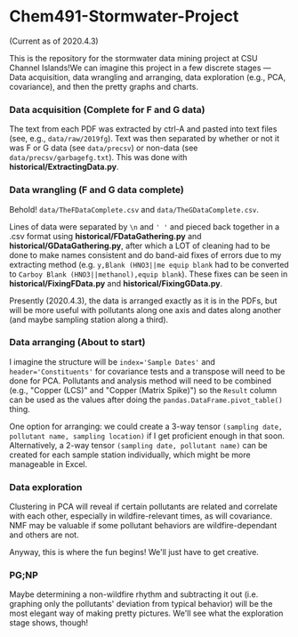 # Chem491-Stormwater-Project
(Current as of 2020.4.3)

This is the repository for the stormwater data mining project at 
CSU Channel Islands!We can imagine this project in a few discrete 
stages &mdash; Data acquisition, data wrangling and arranging, 
data exploration (e.g., PCA, covariance), and then the pretty 
graphs and charts.

### Data acquisition (Complete for F and G data)
The text from each PDF was extracted by ctrl-A and pasted into text files 
(see, e.g., ```data/raw/2019fg```). Text was then separated by whether or 
not it was F or G data (see ```data/precsv```) or non-data 
(see ```data/precsv/garbagefg.txt```). This was done with **historical/ExtractingData.py**.

### Data wrangling (F and G data complete)
Behold! ```data/TheFDataComplete.csv``` and ```data/TheGDataComplete.csv```.

Lines of data were separated by ```\n``` and ```' '``` and pieced back together 
in a .csv format using **historical/FDataGathering.py** and **historical/GDataGathering.py**, 
after which a LOT of cleaning had to be done to make names consistent and do band-aid 
fixes of errors due to my extracting method (e.g. ```y,Blank (HNO3||me equip blank``` 
had to be converted to ```Carboy Blank (HNO3||methanol),equip blank```). 
These fixes can be seen in **historical/FixingFData.py** and **historical/FixingGData.py**.

Presently (2020.4.3), the data is arranged exactly as it is in the PDFs, but will 
be more useful with pollutants along one axis and dates along another 
(and maybe sampling station along a third).

### Data arranging (About to start)
I imagine the structure will be ```index='Sample Dates'``` and ```header='Constituents'``` 
for covariance tests and a transpose will need to be done for PCA. Pollutants 
and analysis method will need to be combined (e.g., "Copper (LCS)" and "Copper 
(Matrix Spike)") so the ```Result``` column can be used as the values after 
doing the ```pandas.DataFrame.pivot_table()``` thing.

One option for arranging: we could create a 3-way tensor 
```(sampling date, pollutant name, sampling location)``` if I get proficient 
enough in that soon. Alternatively, a 2-way tensor ```(sampling date, pollutant name)``` 
can be created for each sample station individually, which might be more manageable 
in Excel.

### Data exploration
Clustering in PCA will reveal if certain pollutants are related and 
correlate with each other, especially in wildfire-relevant times, as 
will covariance. NMF may be valuable if some pollutant behaviors are 
wildfire-dependant and others are not.

Anyway, this is where the fun begins! We'll just have to get creative.

### PG;NP
Maybe determining a non-wildfire rhythm and subtracting it out (i.e. 
graphing only the pollutants' deviation from typical behavior) will 
be the most elegant way of making pretty pictures. We'll see what the 
exploration stage shows, though!
